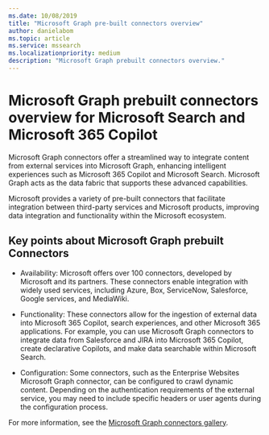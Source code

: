 ```yaml
---
ms.date: 10/08/2019
title: "Microsoft Graph pre-built connectors overview"
author: danielabom
ms.topic: article
ms.service: mssearch
ms.localizationpriority: medium
description: "Microsoft Graph prebuilt connectors overview."
---
```

# Microsoft Graph prebuilt connectors overview for Microsoft Search and Microsoft 365 Copilot

Microsoft Graph connectors offer a streamlined way to integrate content from external services into Microsoft Graph, enhancing intelligent experiences such as Microsoft 365 Copilot and Microsoft Search. Microsoft Graph acts as the data fabric that supports these advanced capabilities.

Microsoft provides a variety of pre-built connectors that facilitate integration between third-party services and Microsoft products, improving data integration and functionality within the Microsoft ecosystem.

## Key points about Microsoft Graph prebuilt Connectors

- Availability: Microsoft offers over 100 connectors, developed by Microsoft and its partners. These connectors enable integration with widely used services, including Azure, Box, ServiceNow, Salesforce, Google services, and MediaWiki.

- Functionality: These connectors allow for the ingestion of external data into Microsoft 365 Copilot, search experiences, and other Microsoft 365 applications. For example, you can use Microsoft Graph connectors to integrate data from Salesforce and JIRA into Microsoft 365 Copilot, create declarative Copilots, and make data searchable within Microsoft Search.

- Configuration: Some connectors, such as the Enterprise Websites Microsoft Graph connector, can be configured to crawl dynamic content. Depending on the authentication requirements of the external service, you may need to include specific headers or user agents during the configuration process.

For more information, see the [Microsoft Graph connectors gallery](https://learn.microsoft.com/en-us/microsoftsearch/connectors-gallery).
